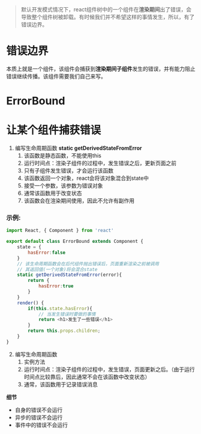 > 默认开发模式情况下，react组件树中的一个组件在**渲染期间**出了错误，会导致整个组件树被卸载。有时候我们并不希望这样的事情发生，所以，有了错误边界。

# 错误边界
本质上就是一个组件，该组件会捕获到**渲染期间子组件**发生的错误，并有能力阻止错误继续传播。该组件需要我们自己来写。
# ErrorBound

# 让某个组件捕获错误
1. 编写生命周期函数  **static getDerivedStateFromError**
    1. 该函数是静态函数，不能使用this
    2. 运行时间点：渲染子组件的过程中，发生错误之后，更新页面之前
    3. 只有子组件发生错误，才会运行该函数
    4. 该函数返回一个对象，react会将该对象混合到state中
    5. 接受一个参数，该参数为错误对象
    6. 通常该函数用于改变状态
    7. 该函数会在渲染期间使用，因此不允许有副作用
### 示例:
```js
import React, { Component } from 'react'

export default class ErrorBound extends Component {
    state = {
        hasError:false
    }
    // 该生命周期函数会在后代组件抛出错误后，页面重新渲染之前被调用
    // 其返回值(一个对象)将会混合state
    static getDerivedStateFromError(error){
        return {
            hasError:true
        }
    }
    render() {
        if(this.state.hasError){
            // 当发生错误时要做的事情
            return <h1>发生了一些错误</h1>
        }
        return this.props.children;
    }
}
```
2. 编写生命周期函数
    1. 实例方法
    2. 运行时间点：渲染子组件的过程中，发生错误，页面更新之后。（由于运行时间点比较靠后，因此通常不会在该函数中改变状态）
    3. 通常，该函数用于记录错误消息


**细节**
- 自身的错误不会运行
- 异步的错误不会运行
- 事件中的错误不会运行